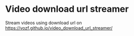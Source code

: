 # Video download url streamer
Stream videos using download url on https://vozf.github.io/video_download_url_streamer/
